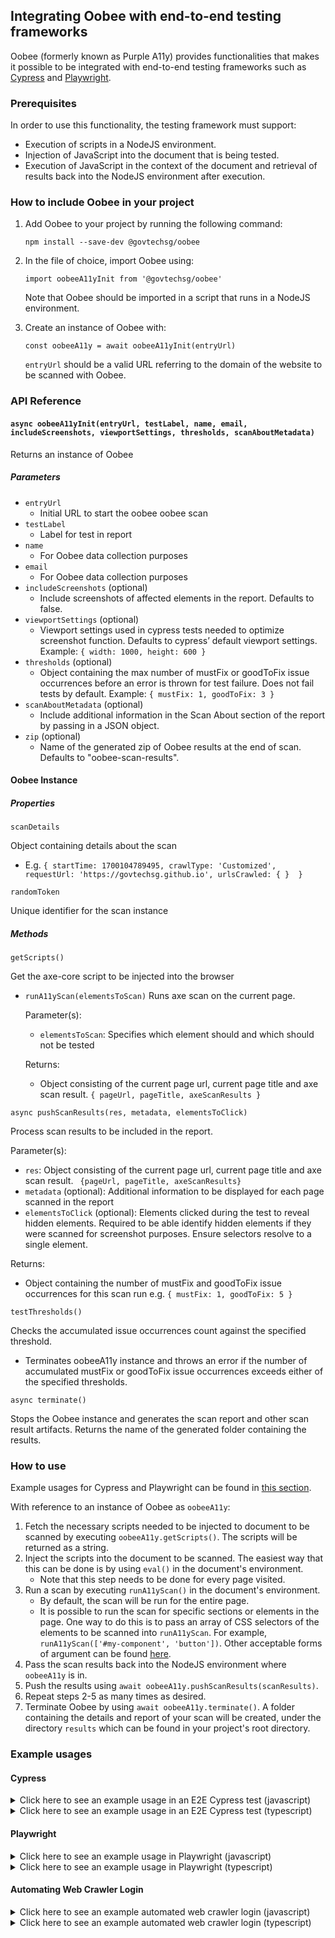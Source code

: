 ## Integrating Oobee with end-to-end testing frameworks

Oobee (formerly known as Purple A11y) provides functionalities that makes it possible to be integrated with end-to-end testing frameworks such as [Cypress](https://www.cypress.io/) and [Playwright](https://playwright.dev/).

### Prerequisites

In order to use this functionality, the testing framework must support:

- Execution of scripts in a NodeJS environment.
- Injection of JavaScript into the document that is being tested.
- Execution of JavaScript in the context of the document and retrieval of results back into the NodeJS environment after execution.

### How to include Oobee in your project

1. Add Oobee to your project by running the following command:

   `npm install --save-dev @govtechsg/oobee`

2. In the file of choice, import Oobee using:

   `import oobeeA11yInit from '@govtechsg/oobee'`

   Note that Oobee should be imported in a script that runs in a NodeJS environment.

3. Create an instance of Oobee with:

   `const oobeeA11y = await oobeeA11yInit(entryUrl)`

   `entryUrl` should be a valid URL referring to the domain of the website to be scanned with Oobee.

### API Reference

#### `async oobeeA11yInit(entryUrl, testLabel, name, email, includeScreenshots, viewportSettings, thresholds, scanAboutMetadata)`

Returns an instance of Oobee

##### Parameters

- `entryUrl`
  - Initial URL to start the oobee oobee scan
- `testLabel`
  - Label for test in report
- `name`
  - For Oobee data collection purposes
- `email`
  - For Oobee data collection purposes
- `includeScreenshots` (optional)
  - Include screenshots of affected elements in the report. Defaults to false.
- `viewportSettings` (optional)
  - Viewport settings used in cypress tests needed to optimize screenshot function. Defaults to cypress’ default viewport settings. Example: `{ width: 1000, height: 600 }`
- `thresholds` (optional)
  - Object containing the max number of mustFix or goodToFix issue occurrences before an error is thrown for test failure. Does not fail tests by default. Example: `{ mustFix: 1, goodToFix: 3 }`
- `scanAboutMetadata` (optional)
  - Include additional information in the Scan About section of the report by passing in a JSON object.
- `zip` (optional)
  - Name of the generated zip of Oobee results at the end of scan. Defaults to "oobee-scan-results".

#### Oobee Instance

##### Properties

`scanDetails`

Object containing details about the scan

- E.g. `{
  startTime: 1700104789495,
  crawlType: 'Customized',
  requestUrl: 'https://govtechsg.github.io',
  urlsCrawled: { } 
}`

`randomToken`

Unique identifier for the scan instance

##### Methods

`getScripts()`

Get the axe-core script to be injected into the browser

- `runA11yScan(elementsToScan)`
  Runs axe scan on the current page.

  Parameter(s):

  - `elementsToScan`: Specifies which element should and which should not be tested

  Returns:

  - Object consisting of the current page url, current page title and axe scan result. `{ pageUrl, pageTitle, axeScanResults }`

`async pushScanResults(res, metadata, elementsToClick)`

Process scan results to be included in the report.

Parameter(s):

- `res`: Object consisting of the current page url, current page title and axe scan result. ` {pageUrl, pageTitle, axeScanResults}`
- `metadata` (optional): Additional information to be displayed for each page scanned in the report
- `elementsToClick` (optional): Elements clicked during the test to reveal hidden elements. Required to be able identify hidden elements if they were scanned for screenshot purposes. Ensure selectors resolve to a single element.

Returns:

- Object containing the number of mustFix and goodToFix issue occurrences for this scan run e.g. `{ mustFix: 1, goodToFix: 5 }`

`testThresholds()`

Checks the accumulated issue occurrences count against the specified threshold.

- Terminates oobeeA11y instance and throws an error if the number of accumulated mustFix or goodToFix issue occurrences exceeds either of the specified thresholds.

`async terminate()`

Stops the Oobee instance and generates the scan report and other scan result artifacts. Returns the name of the generated folder containing the results.

### How to use

Example usages for Cypress and Playwright can be found in [this section](#example-usages).

With reference to an instance of Oobee as `oobeeA11y`:

1. Fetch the necessary scripts needed to be injected to document to be scanned by executing `oobeeA11y.getScripts()`. The scripts will be returned as a string.
2. Inject the scripts into the document to be scanned. The easiest way that this can be done is by using `eval()` in the document's environment.
   - Note that this step needs to be done for every page visited.
3. Run a scan by executing `runA11yScan()` in the document's environment.
   - By default, the scan will be run for the entire page.
   - It is possible to run the scan for specific sections or elements in the page. One way to do this is to pass an array of CSS selectors of the elements to be scanned into `runA11yScan`. For example, `runA11yScan(['#my-component', 'button'])`. Other acceptable forms of argument can be found [here](https://github.com/dequelabs/axe-core/blob/develop/doc/API.md#context-parameter).
4. Pass the scan results back into the NodeJS environment where `oobeeA11y` is in.
5. Push the results using `await oobeeA11y.pushScanResults(scanResults)`.
6. Repeat steps 2-5 as many times as desired.
7. Terminate Oobee by using `await oobeeA11y.terminate()`. A folder containing the details and report of your scan will be created, under the directory `results` which can be found in your project's root directory.

### Example usages

#### Cypress

<details>
<summary>Click here to see an example usage in an E2E Cypress test (javascript)</summary>

We will be creating the following files in a demo Cypress project:

    ├── cypress
    │   ├── e2e
    │   │   └── spec.cy.js
    │   └── support
    │       └── e2e.js
    ├── cypress.config.js
    └── package.json

Create a <code>package.json</code> by running <code>npm init</code> . Accept the default options or customise it as needed.

Change the type of npm package to module by running <code>npm pkg set type="module"</code>

Install the following node dependencies by running <code>npm install cypress @govtechsg/oobee --save-dev </code>

Navigate to <code>node_modules/@govtechsg/oobee</code> and run <code>npm install</code> and <code>npm run build</code> within the folder to install remaining Oobee dependencies:

    cd node_modules/@govtechsg/oobee
    npm install
    npm run build
    cd ../../..

Create <code>cypress.config.js</code> with the following contents, and change your Name, E-mail address, and boolean value for whether rule items requiring manual review in the report should be displayed below:

    import { defineConfig } from "cypress";
    import oobeeA11yInit from "@govtechsg/oobee";

    // viewport used in tests to optimise screenshots
    const viewportSettings = { width: 1920, height: 1040 };
    // specifies the number of occurrences before error is thrown for test failure
    const thresholds = { mustFix: 20, goodToFix: 25 };
    // additional information to include in the "Scan About" section of the report
    const scanAboutMetadata = { browser: 'Chrome (Desktop)' };
    // name of the generated zip of the results at the end of scan
    const resultsZipName = "oobee-scan-results"

    const oobeeA11y = await oobeeA11yInit(
        "https://govtechsg.github.io", // initial url to start scan
        "Demo Cypress Scan", // label for test
        "Your Name",
        "email@domain.com",
        true, // include screenshots of affected elements in the report
        viewportSettings,
        thresholds,
        scanAboutMetadata,
        resultsZipName
    );

    export default defineConfig({
        taskTimeout: 120000, // need to extend as screenshot function requires some time
        viewportHeight: viewportSettings.height,
        viewportWidth: viewportSettings.width,
        e2e: {
            setupNodeEvents(on, _config) {
                on("task", {
                    getPurpleA11yScripts() {
                        return oobeeA11y.getScripts();
                    },
                    async pushPurpleA11yScanResults({res, metadata, elementsToClick}) {
                        return await oobeeA11y.pushScanResults(res, metadata, elementsToClick);
                    },
                    returnResultsDir() {
                        return `results/${oobeeA11y.randomToken}_${oobeeA11y.scanDetails.urlsCrawled.scanned.length}pages/report.html`;
                    },
                    finishPurpleA11yTestCase() {
                        oobeeA11y.testThresholds();
                        return null;
                    },
                    async terminatePurpleA11y() {
                        return await oobeeA11y.terminate();
                    },
                });
            },
        },
    });

Create a sub-folder and file <code>cypress/support/e2e.js</code> with the following contents:

    Cypress.Commands.add("injectPurpleA11yScripts", () => {
        cy.task("getPurpleA11yScripts").then((s) => {
            cy.window().then((win) => {
                win.eval(s);
            });
        });
    });

    Cypress.Commands.add("runPurpleA11yScan", (items={}) => {
        cy.window().then(async (win) => {
            const { elementsToScan, elementsToClick, metadata } = items;
            const res = await win.runA11yScan(elementsToScan);
            cy.task("pushPurpleA11yScanResults", {res, metadata, elementsToClick}).then((count) => { return count });
            cy.task("finishPurpleA11yTestCase"); // test the accumulated number of issue occurrences against specified thresholds. If exceed, terminate oobeeA11y instance.
        });
    });

    Cypress.Commands.add("terminatePurpleA11y", () => {
        cy.task("terminatePurpleA11y");
    });

Create <code>cypress/e2e/spec.cy.js</code> with the following contents:

    describe("template spec", () => {
        it("should run oobee A11y", () => {
            cy.visit(
                "https://govtechsg.github.io/oobee-banner-embeds/oobee-integrated-scan-example.htm"
            );
            cy.injectPurpleA11yScripts();
            cy.runPurpleA11yScan();
             cy.get("button[onclick=\"toggleSecondSection()\"]").click();
            // Run a scan on <input> and <button> elements
            cy.runPurpleA11yScan({
                elementsToScan: ["input", "button"],
                elementsToClick: ["button[onclick=\"toggleSecondSection()\"]"],
                metadata: "Clicked button"
            });

            cy.terminatePurpleA11y();
        });
    });

Run your test with <code>npx cypress run</code>.  
You will see Oobee results generated in <code>results</code> folder.

</details>
<details>
<summary>Click here to see an example usage in an E2E Cypress test (typescript)</summary>

We will be creating the following files in a demo Cypress project:

    ├── cypress.config.ts
    ├── cypress.d.ts
    ├── package.json
    ├── src
    │   └── cypress
    │       ├── e2e
    │       │   └── spec.cy.ts
    │       └── support
    │           └── e2e.ts
    └── tsconfig.json

Create a <code>package.json</code> by running <code>npm init</code> . Accept the default options or customise it as needed.

Change the type of npm package to module by running <code>npm pkg set type="module"</code>

Install the following node dependencies by running <code>npm install cypress @types/cypress @govtechsg/oobee typescript --save-dev </code>

Create a <code>tsconfig.json</code> in the root directory and add the following:
```
{
"compilerOptions": {
"outDir": "./dist",
"allowJs": true,
"target": "es2021",
"module": "nodenext",
"rootDir": "./src",
"skipLibCheck": true,
"types": ["cypress"]
},
"include": ["./src/**/*", "cypress.d.ts"]
}
```

Navigate to <code>node_modules/@govtechsg/oobee</code> and run <code>npm install</code> and <code>npm run build</code> within the folder to install remaining Oobee dependencies:

    cd node_modules/@govtechsg/oobee
    npm install
    npm run build
    cd ../../..

Create <code>cypress.config.ts</code> with the following contents, and change your Name, E-mail address, and boolean value for whether rule items requiring manual review in the report should be displayed below:

    import { defineConfig } from "cypress";
    import oobeeA11yInit from "@govtechsg/oobee";

    interface ViewportSettings {
        width: number;
        height: number;
    }

    interface Thresholds {
        mustFix: number;
        goodToFix: number;
    }

    interface ScanAboutMetadata {
        browser: string;
    }

    // viewport used in tests to optimise screenshots
    const viewportSettings: ViewportSettings = { width: 1920, height: 1040 };
    // specifies the number of occurrences before error is thrown for test failure
    const thresholds: Thresholds = { mustFix: 20, goodToFix: 20 };
    // additional information to include in the "Scan About" section of the report
    const scanAboutMetadata: ScanAboutMetadata = { browser: 'Chrome (Desktop)' };
    // name of the generated zip of the results at the end of scan
    const resultsZipName: string = "oobee-scan-results"

    const oobeeA11y = await oobeeA11yInit(
        "https://govtechsg.github.io", // initial url to start scan
        "Demo Cypress Scan", // label for test
        "Your Name",
        "email@domain.com",
        true, // include screenshots of affected elements in the report
        viewportSettings,
        thresholds,
        scanAboutMetadata,
        resultsZipName
    );

    export default defineConfig({
        taskTimeout: 120000, // need to extend as screenshot function requires some time
        viewportHeight: viewportSettings.height,
        viewportWidth: viewportSettings.width,
        e2e: {
            setupNodeEvents(on, _config) {
                on("task", {
                    getPurpleA11yScripts(): string {
                        return oobeeA11y.getScripts();
                    },
                    async pushPurpleA11yScanResults({res, metadata, elementsToClick}: { res: any, metadata: any, elementsToClick: any[] }): Promise<{ mustFix: number, goodToFix: number }> {
                        return await oobeeA11y.pushScanResults(res, metadata, elementsToClick);
                    },
                    returnResultsDir(): string {
                        return `results/${oobeeA11y.randomToken}_${oobeeA11y.scanDetails.urlsCrawled.scanned.length}pages/reports/report.html`;
                    },
                    finishPurpleA11yTestCase(): null {
                        oobeeA11y.testThresholds();
                        return null;
                    },
                    async terminatePurpleA11y(): Promise<string> {
                        return await oobeeA11y.terminate();
                    },
                });
            },
            supportFile: 'dist/cypress/support/e2e.js',
            specPattern: 'dist/cypress/e2e/**/*.cy.{js,jsx,ts,tsx}',
        },
    });

Create a sub-folder and file <code>src/cypress/support/e2e.ts</code> with the following contents:

    Cypress.Commands.add("injectPurpleA11yScripts", () => {
        cy.task("getPurpleA11yScripts").then((s: string) => {
            cy.window().then((win) => {
                win.eval(s);
            });
        });
    });

    Cypress.Commands.add("runPurpleA11yScan", (items={}) => {
        cy.window().then(async (win) => {
            const { elementsToScan, elementsToClick, metadata } = items;
            const res = await win.runA11yScan(elementsToScan);
            cy.task("pushPurpleA11yScanResults", {res, metadata, elementsToClick}).then((count) => { return count });
            cy.task("finishPurpleA11yTestCase"); // test the accumulated number of issue occurrences against specified thresholds. If exceed, terminate oobeeA11y instance.
        });
    });

    Cypress.Commands.add("terminatePurpleA11y", () => {
        cy.task("terminatePurpleA11y");
    });

Create <code>src/cypress/e2e/spec.cy.ts</code> with the following contents:

    describe("template spec", () => {
        it("should run oobee A11y", () => {
            cy.visit(
                "https://govtechsg.github.io/oobee-banner-embeds/oobee-integrated-scan-example.htm"
            );
            cy.injectPurpleA11yScripts();
            cy.runPurpleA11yScan();
             cy.get("button[onclick=\"toggleSecondSection()\"]").click();
            // Run a scan on <input> and <button> elements
            cy.runPurpleA11yScan({
                elementsToScan: ["input", "button"],
                elementsToClick: ["button[onclick=\"toggleSecondSection()\"]"],
                metadata: "Clicked button"
            });

            cy.terminatePurpleA11y();
        });
    });

Create <code>cypress.d.ts</code> in the root directory with the following contents:
```
declare namespace Cypress {
  interface Chainable<Subject> {
    injectPurpleA11yScripts(): Chainable<void>;
    runPurpleA11yScan(options?: PurpleA11yScanOptions): Chainable<void>;
    terminatePurpleA11y(): Chainable<any>;
  }

  interface PurpleA11yScanOptions {
    elementsToScan?: string[];
    elementsToClick?: string[];
    metadata?: string;
  }
}

interface Window {
  runA11yScan: (elementsToScan?: string[]) => Promise<any>;
}
```

Compile your typescript code with <code>npx tsc</code>.  
Run your test with <code>npx cypress run</code>.

You will see Oobee results generated in <code>results</code> folder.

</details>

#### Playwright

<details>
    <summary>Click here to see an example usage in Playwright (javascript)</summary>

Create a <code>package.json</code> by running <code>npm init</code> . Accept the default options or customise it as needed.

Change the type of npm package to module by running <code>npm pkg set type="module"</code>

Install the following node dependencies by running <code>npm install playwright @govtechsg/oobee --save-dev</code> and <code>npx playwright install</code>

Navigate to <code>node_modules/@govtechsg/oobee</code> and run <code>npm install</code> and <code>npm run build</code> within the folder to install remaining Oobee dependencies:

    cd node_modules/@govtechsg/oobee
    npm install
    npm run build
    cd ../../..

On your project's root folder, create a Playwright test file <code>oobeeA11y-playwright-demo.js</code>:

    import { chromium } from "playwright";
    import oobeeA11yInit from "@govtechsg/oobee";

    // viewport used in tests to optimise screenshots
    const viewportSettings = { width: 1920, height: 1040 };
    // specifies the number of occurrences before error is thrown for test failure
    const thresholds = { mustFix: 20, goodToFix: 25 };
    // additional information to include in the "Scan About" section of the report
    const scanAboutMetadata = { browser: 'Chrome (Desktop)' };

    const oobeeA11y = await oobeeA11yInit(
        "https://govtechsg.github.io", // initial url to start scan
        "Demo Playwright Scan", // label for test
        "Your Name",
        "email@domain.com",
        true, // include screenshots of affected elements in the report
        viewportSettings,
        thresholds,
        scanAboutMetadata,
    );

    (async () => {
        const browser = await chromium.launch({
            headless: false,
        });
        const context = await browser.newContext();
        const page = await context.newPage();

        const runPurpleA11yScan = async (elementsToScan) => {
            const scanRes = await page.evaluate(
                async elementsToScan => await runA11yScan(elementsToScan),
                elementsToScan,
            );
            await oobeeA11y.pushScanResults(scanRes);
            oobeeA11y.testThresholds(); // test the accumulated number of issue occurrences against specified thresholds. If exceed, terminate oobeeA11y instance.
        };

        await page.goto('https://govtechsg.github.io/oobee-banner-embeds/oobee-integrated-scan-example.htm');
        await page.evaluate(oobeeA11y.getScripts());
        await runPurpleA11yScan();

        await page.getByRole('button', { name: 'Click Me' }).click();
        // Run a scan on <input> and <button> elements
        await runPurpleA11yScan(['input', 'button'])


        // ---------------------
        await context.close();
        await browser.close();
        await oobeeA11y.terminate();
    })();

Run your test with <code>node oobeeA11y-playwright-demo.js</code> .

You will see Oobee results generated in <code>results</code> folder.

</details>
<details>
    <summary>Click here to see an example usage in Playwright (typescript)</summary>

Create a <code>package.json</code> by running <code>npm init</code> . Accept the default options or customise it as needed.

Change the type of npm package to module by running <code>npm pkg set type="module"</code>

Install the following node dependencies by running <code>npm install playwright @govtechsg/oobee typescript --save-dev</code> and <code>npx playwright install</code>

Create a <code>tsconfig.json</code> in the root directory and add the following:
```
{
"compilerOptions": {
"outDir": "./dist",
"allowJs": true,
"target": "es2021",
"module": "nodenext",
"rootDir": "./src",
"skipLibCheck": true
},
"include": ["./src/**/*"]
}
```

Navigate to <code>node_modules/@govtechsg/oobee</code> and run <code>npm install</code> and <code>npm run build</code> within the folder to install remaining Oobee dependencies:

    cd node_modules/@govtechsg/oobee
    npm install
    npm run build
    cd ../../..

Create a sub-folder and Playwright test file <code>src/oobeeA11y-playwright-demo.ts</code> with the following contents:

    import { Browser, BrowserContext, Page, chromium } from "playwright";
    import oobeeA11yInit from "@govtechsg/oobee";

    declare const runA11yScan: (elementsToScan?: string[]) => Promise<any>;

    interface ViewportSettings {
        width: number;
        height: number;
    }

    interface Thresholds {
        mustFix: number;
        goodToFix: number;
    }

    interface ScanAboutMetadata {
        browser: string;
    }

    // viewport used in tests to optimise screenshots
    const viewportSettings: ViewportSettings = { width: 1920, height: 1040 };
    // specifies the number of occurrences before error is thrown for test failure
    const thresholds: Thresholds = { mustFix: 20, goodToFix: 25 };
    // additional information to include in the "Scan About" section of the report
    const scanAboutMetadata: ScanAboutMetadata = { browser: 'Chrome (Desktop)' };

    const oobeeA11y = await oobeeA11yInit(
        "https://govtechsg.github.io", // initial url to start scan
        "Demo Playwright Scan", // label for test
        "Your Name",
        "email@domain.com",
        true, // include screenshots of affected elements in the report
        viewportSettings,
        thresholds,
        scanAboutMetadata,
    );

    (async () => {
        const browser: Browser = await chromium.launch({
            headless: false,
        });
        const context: BrowserContext = await browser.newContext();
        const page: Page = await context.newPage();

        const runPurpleA11yScan = async (elementsToScan?: string[]) => {
            const scanRes = await page.evaluate(
                async elementsToScan => await runA11yScan(elementsToScan),
                elementsToScan,
            );
            await oobeeA11y.pushScanResults(scanRes);
            oobeeA11y.testThresholds(); // test the accumulated number of issue occurrences against specified thresholds. If exceed, terminate oobeeA11y instance.
        };

        await page.goto('https://govtechsg.github.io/oobee-banner-embeds/oobee-integrated-scan-example.htm');
        await page.evaluate(oobeeA11y.getScripts());
        await runPurpleA11yScan();

        await page.getByRole('button', { name: 'Click Me' }).click();
        // Run a scan on <input> and <button> elements
        await runPurpleA11yScan(['input', 'button'])


        // ---------------------
        await context.close();
        await browser.close();
        await oobeeA11y.terminate();
    })();

Compile your typescript code with <code>npx tsc</code>.  
Run your test with <code>node dist/oobeeA11y-playwright-demo.js</code>.

You will see Oobee results generated in <code>results</code> folder.

</details>

#### Automating Web Crawler Login

<details>
    <summary>Click here to see an example automated web crawler login (javascript)</summary>
<code>automated-web-crawler-login.js</code>:
   
    import { chromium } from 'playwright';
    import { exec } from 'child_process';

    const loginAndCaptureHeaders = async (url, email, password) => {
        const browser = await chromium.launch({ headless: true });
        const page = await browser.newPage();

        await page.goto(url);
        await page.fill('input[name="email"]', email);
        await page.fill('input[name="password"]', password);

        const [response] = await Promise.all([
            page.waitForNavigation(),
            page.click('input[type="submit"]'),
        ]);

        // Format cookie retrieved from page
        const formatCookies = cookies => {
            return cookies.map(cookie => `cookie ${cookie.name}=${cookie.value}`).join('; ');
        };

        // Retrieve cookies after login
        let cookies = await page.context().cookies();
        const formattedCookies = formatCookies(cookies);

        // Close browser
        await browser.close();

        return formattedCookies;
    };

    const runPurpleA11yScan = command => {
        exec(command, (error, stdout, stderr) => {
            if (error) {
                console.error(`Error: ${error.message}`);
                return;
            }
            if (stderr) {
                console.error(stderr);
            }
            console.log(stdout);
        });
    };

    const runScript = () => {
        loginAndCaptureHeaders(
            // Test example with authenticationtest.com
            'https://authenticationtest.com/simpleFormAuth/',
            'simpleForm@authenticationtest.com',
            'pa$$w0rd',
        )
            .then(formattedCookies => {
                console.log('Cookies retrieved.\n');
                // where -m "..." are the headers needed in the format "header1 value1, header2 value2" etc
                // where -u ".../loginSuccess/" is the destination page after login
                const command = `npm run cli -- -c website -u "https://authenticationtest.com/loginSuccess/" -p 1 -k "Your Name:email@domain.com" -m "${formattedCookies}"`;
                console.log(`Executing PurpleA11y scan command:\n> ${command}\n`);
                runPurpleA11yScan(command);
            })
            .catch(err => {
                console.error('Error:', err);
            });
    };

    runScript();

</details>
<details>
    <summary>Click here to see an example automated web crawler login (typescript)</summary>
<code>automated-web-crawler-login.ts</code>:
   
    import { chromium, Browser, Page, Cookie } from 'playwright';
    import { exec } from 'child_process';

    const loginAndCaptureHeaders = async (url: string, email: string, password: string): Promise<string> => {
        const browser: Browser = await chromium.launch({ headless: true });
        const page: Page = await browser.newPage();

        await page.goto(url);
        await page.fill('input[name="email"]', email);
        await page.fill('input[name="password"]', password);

        const [response] = await Promise.all([
            page.waitForNavigation(),
            page.click('input[type="submit"]'),
        ]);

        // Format cookie retrieved from page
        const formatCookies = (cookies: Cookie[]): string => {
            return cookies.map(cookie => `cookie ${cookie.name}=${cookie.value}`).join('; ');
        };

        // Retrieve cookies after login
        let cookies: Cookie[] = await page.context().cookies();
        const formattedCookies: string = formatCookies(cookies);

        // Close browser
        await browser.close();

        return formattedCookies;
    };

    const runPurpleA11yScan = (command: string): void => {
        exec(command, (error, stdout, stderr) => {
            if (error) {
                console.error(`Error: ${error.message}`);
                return;
            }
            if (stderr) {
                console.error(stderr);
            }
            console.log(stdout);
        });
    };

    const runScript = (): void => {
        loginAndCaptureHeaders(
            // Test example with authenticationtest.com
            'https://authenticationtest.com/simpleFormAuth/',
            'simpleForm@authenticationtest.com',
            'pa$$w0rd',
        )
            .then((formattedCookies: string) => {
                console.log('Cookies retrieved.\n');
                // where -m "..." are the headers needed in the format "header1 value1, header2 value2" etc
                // where -u ".../loginSuccess/" is the destination page after login
                const command: string = `npm run cli -- -c website -u "https://authenticationtest.com/loginSuccess/" -p 1 -k "Your Name:email@domain.com" -m "${formattedCookies}"`;
                console.log(`Executing PurpleA11y scan command:\n> ${command}\n`);
                runPurpleA11yScan(command);
            })
            .catch((err: Error) => {
                console.error('Error:', err);
            });
    };

    runScript();   

</details>
